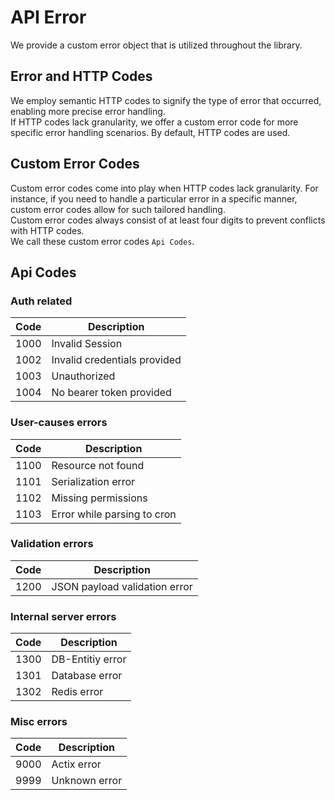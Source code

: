 # API Error

We provide a custom error object that is utilized throughout the library.

## Error and HTTP Codes

We employ semantic HTTP codes to signify the type of error that occurred, enabling more precise error handling.
<br>
If HTTP codes lack granularity, we offer a custom error code for more specific error handling scenarios. By default,
HTTP codes are used.

## Custom Error Codes

Custom error codes come into play when HTTP codes lack granularity. For instance, if you need to handle a particular
error in a specific manner, custom error codes allow for such tailored handling.
<br>
Custom error codes always consist of at least four digits to prevent conflicts with HTTP codes.
<br>
We call these custom error codes `Api Codes`.

## Api Codes

### Auth related

| Code | Description                  |
|------|------------------------------|
| 1000 | Invalid Session              |
| 1002 | Invalid credentials provided |
| 1003 | Unauthorized                 |
| 1004 | No bearer token provided     |

### User-causes errors

| Code | Description                 |
|------|-----------------------------|
| 1100 | Resource not found          |
| 1101 | Serialization error         |
| 1102 | Missing permissions         |
| 1103 | Error while parsing to cron |

### Validation errors

| Code | Description                   |
|------|-------------------------------|
| 1200 | JSON payload validation error | 

### Internal server errors

| Code | Description      |
|------|------------------|
| 1300 | DB-Entitiy error |
| 1301 | Database error   |
| 1302 | Redis error      |

### Misc errors

| Code | Description   |
|------|---------------|
| 9000 | Actix error   |
| 9999 | Unknown error |
